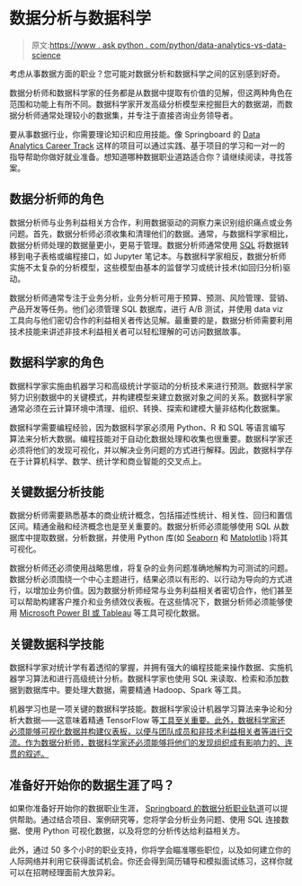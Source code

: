 # 数据分析与数据科学

> 原文:[https://www . ask python . com/python/data-analytics-vs-data-science](https://www.askpython.com/python/data-analytics-vs-data-science)

考虑从事数据方面的职业？您可能对数据分析和数据科学之间的区别感到好奇。

数据分析师和数据科学家的任务都是从数据中提取有价值的见解，但这两种角色在范围和功能上有所不同。数据科学家开发高级分析模型来挖掘巨大的数据湖，而数据分析师通常处理较小的数据集，并专注于直接咨询业务领导者。

要从事数据行业，你需要理论知识和应用技能。像 Springboard 的 [Data Analytics Career Track](https://www.springboard.com/courses/data-analytics-career-track/?utm_source=ask_python&utm_medium=cpm&utm_campaign=dsc_dac_sponsored_post) 这样的项目可以通过实践、基于项目的学习和一对一的指导帮助你做好就业准备。想知道哪种数据职业道路适合你？请继续阅读，寻找答案。

## 数据分析师的角色

数据分析师与业务利益相关方合作，利用数据驱动的洞察力来识别组织痛点或业务问题。首先，数据分析师必须收集和清理他们的数据。通常，与数据科学家相比，数据分析师处理的数据量更小，更易于管理。数据分析师通常使用 [SQL](https://en.wikipedia.org/wiki/SQL) 将数据转移到电子表格或编程接口，如 Jupyter 笔记本。与数据科学家相反，数据分析师实施不太复杂的分析模型，这些模型由基本的监督学习或统计技术(如回归分析)驱动。

数据分析师通常专注于业务分析，业务分析可用于预算、预测、风险管理、营销、产品开发等任务。他们必须管理 SQL 数据库，进行 A/B 测试，并使用 data viz 工具向与他们密切合作的利益相关者传达见解。最重要的是，数据分析师需要利用技术技能来讲述非技术利益相关者可以轻松理解的可访问数据故事。

## 数据科学家的角色

数据科学家实施由机器学习和高级统计学驱动的分析技术来进行预测。数据科学家努力识别数据中的关键模式，并构建模型来建立数据对象之间的关系。数据科学家通常必须在云计算环境中清理、组织、转换、探索和建模大量非结构化数据集。

数据科学需要编程经验，因为数据科学家必须用 Python、R 和 SQL 等语言编写算法来分析大数据。编程技能对于自动化数据处理和收集也很重要。数据科学家还必须将他们的发现可视化，并以解决业务问题的方式进行解释。因此，数据科学存在于计算机科学、数学、统计学和商业智能的交叉点上。

## 关键数据分析技能

数据分析师需要熟悉基本的商业统计概念，包括描述性统计、相关性、回归和置信区间。精通金融和经济概念也是至关重要的。数据分析师必须能够使用 SQL 从数据库中提取数据，分析数据，并使用 Python 库(如 [Seaborn](https://www.askpython.com/python-modules/python-seaborn-tutorial) 和 [Matplotlib](https://www.askpython.com/python-modules/matplotlib/python-matplotlib) )将其可视化。

数据分析师还必须使用战略思维，将复杂的业务问题准确地解构为可测试的问题。数据分析必须围绕一个中心主题进行，结果必须以有形的、以行动为导向的方式进行，以增加业务价值。因为数据分析师经常与业务利益相关者密切合作，他们甚至可以帮助构建客户推介和业务绩效仪表板。在这些情况下，数据分析师必须能够使用 [Microsoft Power BI 或 Tableau](https://www.springboard.com/blog/data-analytics/7-top-data-analytics-tools-every-data-analyst-should-master/) 等工具可视化数据。

## 关键数据科学技能

数据科学家对统计学有着透彻的掌握，并拥有强大的编程技能来操作数据、实施机器学习算法和进行高级统计分析。数据科学家也使用 SQL 来读取、检索和添加数据到数据库中。要处理大数据，需要精通 Hadoop、Spark 等工具。

机器学习也是一项关键的数据科学技能。数据科学家设计机器学习算法来争论和分析大数据——这意味着精通 TensorFlow 等[工具至关重要。此外，数据科学家还必须能够可视化数据并构建仪表板，以便与团队成员和非技术利益相关者等进行交流。作为数据分析师，数据科学家还必须能够将他们的发现组织成有影响力的、连贯的叙述。](https://www.springboard.com/blog/data-science/open-source-data-science-tools/)

## 准备好开始你的数据生涯了吗？

如果你准备好开始你的数据职业生涯， [Springboard 的数据分析职业轨道](https://www.springboard.com/courses/data-analytics-career-track/?utm_source=ask_python&utm_medium=cpm&utm_campaign=dsc_dac_sponsored_post)可以提供帮助。通过结合项目、案例研究等，您将学会分析业务问题、使用 SQL 连接数据、使用 Python 可视化数据，以及将您的分析传达给利益相关方。

此外，通过 50 多个小时的职业支持，你将学会瞄准哪些职位，以及如何建立你的人际网络并利用它获得面试机会。你还会得到简历辅导和模拟面试练习，这样你就可以在招聘经理面前大放异彩。